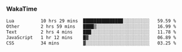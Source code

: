 ### WakaTime

<!--START_SECTION:waka-->

```txt
Lua          10 hrs 29 mins  ███████████████░░░░░░░░░░   59.59 %
Other        2 hrs 59 mins   ████▒░░░░░░░░░░░░░░░░░░░░   16.99 %
Text         2 hrs 4 mins    ███░░░░░░░░░░░░░░░░░░░░░░   11.78 %
JavaScript   1 hr 12 mins    █▓░░░░░░░░░░░░░░░░░░░░░░░   06.89 %
CSS          34 mins         ▓░░░░░░░░░░░░░░░░░░░░░░░░   03.25 %
```

<!--END_SECTION:waka-->
